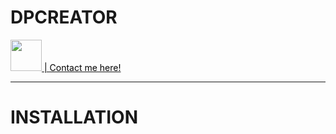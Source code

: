 # DPCREATOR


<a href="https://www.facebook.com/profile.php?id=100095071557853"><img src="https://upload.wikimedia.org/wikipedia/commons/thumb/0/05/Facebook_Logo_%282019%29.png/1024px-Facebook_Logo_%282019%29.png" width="50px"><font color="black"> | Contact me here!</font></a>

<hr>

# INSTALLATION
